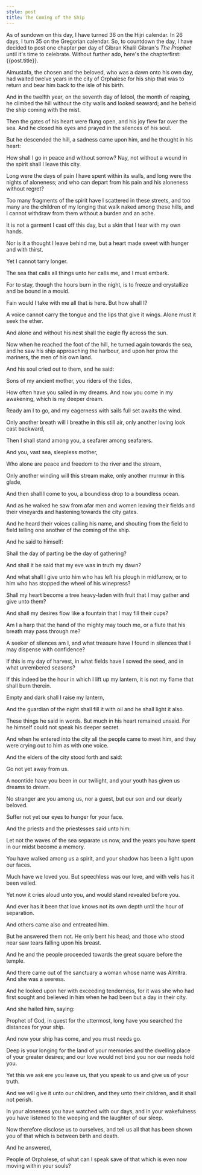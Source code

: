 ```yaml
---
style: post
title: The Coming of the Ship
---
```


As of sundown on this day, I have turned 36 on the Hijri calendar. In 26 days, I turn 35 on the Gregorian calendar. So, to countdown the day, I have decided to post one chapter per day of Gibran Khalil Gibran's *The Prophet* until it's time to celebrate. Without further ado, here's the chapterfirst: {{post.title}}.
 



Almustafa, the chosen and the beloved, who was a dawn onto his own day, had waited twelve years in the city of Orphalese for his ship that was to return and bear him back to the isle of his birth.

And in the twelfth year, on the seventh day of Ielool, the month of reaping, he climbed the hill without the city walls and looked seaward; and he beheld the ship coming with the mist.

Then the gates of his heart were flung open, and his joy flew far over the sea. And he closed his eyes and prayed in the silences of his soul.

But he descended the hill, a sadness came upon him, and he thought in his heart:

How shall I go in peace and without sorrow? Nay, not without a wound in the spirit shall I leave this city.

Long were the days of pain I have spent within its walls, and long were the nights of aloneness; and who can depart from his pain and his aloneness without regret?

Too many fragments of the spirit have I scattered in these streets, and too many are the children of my longing that walk naked among these hills, and I cannot withdraw from them without a burden and an ache.

It is not a garment I cast off this day, but a skin that I tear with my own hands.

Nor is it a thought I leave behind me, but a heart made sweet with hunger and with thirst.

Yet I cannot tarry longer.

The sea that calls all things unto her calls me, and I must embark.

For to stay, though the hours burn in the night, is to freeze and crystallize and be bound in a mould.

Fain would I take with me all that is here. But how shall I?

A voice cannot carry the tongue and the lips that give it wings. Alone must it seek the ether.

And alone and without his nest shall the eagle fly across the sun.

Now when he reached the foot of the hill, he turned again towards the sea, and he saw his ship approaching the harbour, and upon her prow the mariners, the men of his own land.

And his soul cried out to them, and he said:

Sons of my ancient mother, you riders of the tides,

How often have you sailed in my dreams. And now you come in my awakening, which is my deeper dream.

Ready am I to go, and my eagerness with sails full set awaits the wind.

Only another breath will I breathe in this still air, only another loving look cast backward,

Then I shall stand among you, a seafarer among seafarers.

And you, vast sea, sleepless mother,

Who alone are peace and freedom to the river and the stream,

Only another winding will this stream make, only another murmur in this glade,

And then shall I come to you, a boundless drop to a boundless ocean.

And as he walked he saw from afar men and women leaving their fields and their vineyards and hastening towards the city gates.

And he heard their voices calling his name, and shouting from the field to field telling one another of the coming of the ship.

And he said to himself:

Shall the day of parting be the day of gathering?

And shall it be said that my eve was in truth my dawn?

And what shall I give unto him who has left his plough in midfurrow, or to him who has stopped the wheel of his winepress?

Shall my heart become a tree heavy-laden with fruit that I may gather and give unto them?

And shall my desires flow like a fountain that I may fill their cups?

Am I a harp that the hand of the mighty may touch me, or a flute that his breath may pass through me?

A seeker of silences am I, and what treasure have I found in silences that I may dispense with confidence?

If this is my day of harvest, in what fields have I sowed the seed, and in what unrembered seasons?

If this indeed be the hour in which I lift up my lantern, it is not my flame that shall burn therein.

Empty and dark shall I raise my lantern,

And the guardian of the night shall fill it with oil and he shall light it also.

These things he said in words. But much in his heart remained unsaid. For he himself could not speak his deeper secret.

And when he entered into the city all the people came to meet him, and they were crying out to him as with one voice.

And the elders of the city stood forth and said:

Go not yet away from us.

A noontide have you been in our twilight, and your youth has given us dreams to dream.

No stranger are you among us, nor a guest, but our son and our dearly beloved.

Suffer not yet our eyes to hunger for your face.

And the priests and the priestesses said unto him:

Let not the waves of the sea separate us now, and the years you have spent in our midst become a memory.

You have walked among us a spirit, and your shadow has been a light upon our faces.

Much have we loved you. But speechless was our love, and with veils has it been veiled.

Yet now it cries aloud unto you, and would stand revealed before you.

And ever has it been that love knows not its own depth until the hour of separation.

And others came also and entreated him.

But he answered them not. He only bent his head; and those who stood near saw tears falling upon his breast.

And he and the people proceeded towards the great square before the temple.

And there came out of the sanctuary a woman whose name was Almitra. And she was a seeress.

And he looked upon her with exceeding tenderness, for it was she who had first sought and believed in him when he had been but a day in their city.

And she hailed him, saying:

Prophet of God, in quest for the uttermost, long have you searched the distances for your ship.

And now your ship has come, and you must needs go.

Deep is your longing for the land of your memories and the dwelling place of your greater desires; and our love would not bind you nor our needs hold you.

Yet this we ask ere you leave us, that you speak to us and give us of your truth.

And we will give it unto our children, and they unto their children, and it shall not perish.

In your aloneness you have watched with our days, and in your wakefulness you have listened to the weeping and the laughter of our sleep.

Now therefore disclose us to ourselves, and tell us all that has been shown you of that which is between birth and death.

And he answered,

People of Orphalese, of what can I speak save of that which is even now moving within your souls? 
